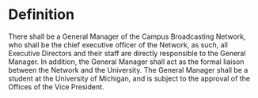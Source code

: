 # Definition

There shall be a General Manager of the Campus Broadcasting Network, who shall be the chief executive officer of the Network, as such, all Executive Directors and their staff are directly responsible to the General Manager. In addition, the General Manager shall act as the formal liaison between the Network and the University. The General Manager shall be a student at the University of Michigan, and is subject to the approval of the Offices of the Vice President.

